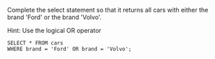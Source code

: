 Complete the select statement so that it returns all cars with either the brand 'Ford' or the brand 'Volvo'.

Hint: Use the logical OR operator

    SELECT * FROM cars
    WHERE brand = 'Ford' OR brand = 'Volvo';
